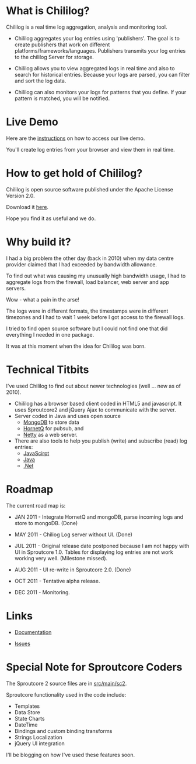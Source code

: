 
What is Chililog?
=================
Chililog is a real time log aggregation, analysis and monitoring tool.

* Chililog aggregates your log entries using 'publishers'.  The goal is to create publishers that work on different platforms/frameworks/languages. Publishers transmits your log entries to the chililog Server for storage.

* Chililog allows you to view aggregated logs in real time and also to search for historical entries. Because your logs are parsed, you can filter and sort the log data.

* Chililog can also monitors your logs for patterns that you define. If your pattern is matched, you will be notified.



Live Demo
=========

Here are the [instructions](https://github.com/chililog/chililog-server/wiki/Live-Demo) on how to access our live demo.

You'll create log entries from your browser and view them in real time. 



How to get hold of Chililog?
============================

Chililog is open source software published under the Apache License Version 2.0. 

Download it [here](https://github.com/chililog/chililog-server/downloads).

Hope you find it as useful and we do.



Why build it?
=============
I had a big problem the other day (back in 2010) when my data centre provider claimed that I had exceeded by bandwidth allowance.

To find out what was causing my unusually high bandwidth usage, I had to aggregate logs from the firewall, load balancer, web server and app servers. 

Wow - what a pain in the arse!

The logs were in different formats, the timestamps were in different timezones and I had to wait 1 week before I got access to the firewall logs.

I tried to find open source software but I could not find one that did everything I needed in one package.

It was at this moment when the idea for Chililog was born.  



Technical Titbits
=================

I've used Chililog to find out about newer technologies (well ... new as of 2010).   

* Chililog has a browser based client coded in HTML5 and javascript. It uses Sproutcore2 and jQuery Ajax to communicate with the server.
* Server coded in Java and uses open source
    * [MongoDB](http://www.mongodb.org/) to store data
    * [HornetQ](http://www.jboss.org/hornetq) for pubsub, and
    * [Netty](http://www.jboss.org/netty) as a web server.
* There are also tools to help you publish (write) and subscribe (read) log entries: 
    * [JavaScirpt](https://github.com/chililog/chililog-javascript-pubsub)
    * [Java](https://github.com/chililog/chililog-java-pubsub)
    * [.Net](https://github.com/chililog/chililog-dotnet-pubsub)


Roadmap
=======

The current road map is:

* JAN 2011 - Integrate HornetQ and mongoDB, parse incoming logs and store to mongoDB. (Done)

* MAY 2011 - Chiliog Log server without UI. (Done)

* JUL 2011 - Original release date postponed because I am not happy with UI in Sproutcore 1.0. Tables for displaying log entries are not work working very well. (Milestone missed).

* AUG 2011 - UI re-write in Sproutcore 2.0. (Done)

* OCT 2011 - Tentative alpha release.

* DEC 2011 - Monitoring.


Links
=====

* [Documentation](https://github.com/chililog/chililog-server/wiki) 

* [Issues](https://github.com/chililog/server/issues)



Special Note for Sproutcore Coders
==================================

The Sproutcore 2 source files are in [src/main/sc2](https://github.com/chililog/chililog-server/tree/master/src/main/sc2).

Sproutcore functionality used in the code include:

* Templates
* Data Store
* State Charts
* DateTime
* Bindings and custom binding transforms
* Strings Localization
* jQuery UI integration

I'll be blogging on how I've used these features soon. 
 
